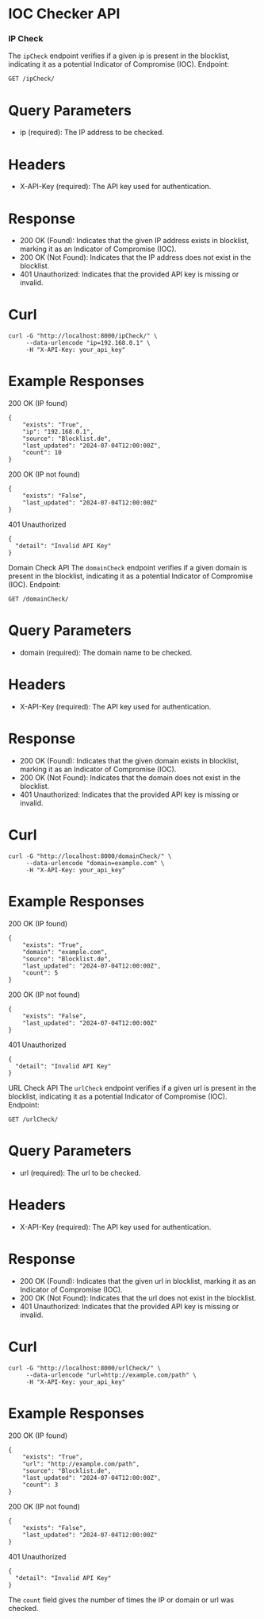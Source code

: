 # IOC Checker API
### IP Check
The `ipCheck` endpoint verifies if a given ip is present in the blocklist, indicating it as a potential Indicator of Compromise (IOC).
Endpoint:
```
GET /ipCheck/
```
# Query Parameters
- ip (required): The IP address to be checked.
# Headers
- X-API-Key (required): The API key used for authentication.<br>
# Response
- 200 OK (Found): Indicates that the given IP address exists in blocklist, marking it as an Indicator of Compromise (IOC).
- 200 OK (Not Found): Indicates that the IP address does not exist in the blocklist.
- 401 Unauthorized: Indicates that the provided API key is missing or invalid.
# Curl
```
curl -G "http://localhost:8000/ipCheck/" \
     --data-urlencode "ip=192.168.0.1" \
     -H "X-API-Key: your_api_key"
```
# Example Responses
200 OK (IP found)
```
{
    "exists": "True",
    "ip": "192.168.0.1",
    "source": "Blocklist.de",
    "last_updated": "2024-07-04T12:00:00Z",
    "count": 10
}
```
200 OK (IP not found)
```
{
    "exists": "False",
    "last_updated": "2024-07-04T12:00:00Z"
}
```
401 Unauthorized
```
{
  "detail": "Invalid API Key"
}
```
Domain Check API
The `domainCheck` endpoint verifies if a given domain is present in the blocklist, indicating it as a potential Indicator of Compromise (IOC).
Endpoint:
```
GET /domainCheck/
```
# Query Parameters
- domain (required): The domain name to be checked.
# Headers
- X-API-Key (required): The API key used for authentication.
# Response
- 200 OK (Found): Indicates that the given domain exists in blocklist, marking it as an Indicator of Compromise (IOC).
- 200 OK (Not Found): Indicates that the domain does not exist in the blocklist.
- 401 Unauthorized: Indicates that the provided API key is missing or invalid.
# Curl
```
curl -G "http://localhost:8000/domainCheck/" \
     --data-urlencode "domain=example.com" \
     -H "X-API-Key: your_api_key"
```
# Example Responses
200 OK (IP found)
```
{
    "exists": "True",
    "domain": "example.com",
    "source": "Blocklist.de",
    "last_updated": "2024-07-04T12:00:00Z",
    "count": 5
}
```
200 OK (IP not found)
```
{
    "exists": "False",
    "last_updated": "2024-07-04T12:00:00Z"
}
```
401 Unauthorized
```
{
  "detail": "Invalid API Key"
}
```
URL Check API
The `urlCheck` endpoint verifies if a given url is present in the blocklist, indicating it as a potential Indicator of Compromise (IOC).
Endpoint:
```
GET /urlCheck/
```
# Query Parameters
- url (required): The url to be checked.
# Headers
- X-API-Key (required): The API key used for authentication.
# Response
- 200 OK (Found): Indicates that the given url in blocklist, marking it as an Indicator of Compromise (IOC).
- 200 OK (Not Found): Indicates that the url does not exist in the blocklist.
- 401 Unauthorized: Indicates that the provided API key is missing or invalid.
# Curl
```
curl -G "http://localhost:8000/urlCheck/" \
     --data-urlencode "url=http://example.com/path" \
     -H "X-API-Key: your_api_key"
```
# Example Responses
200 OK (IP found)
```
{
    "exists": "True",
    "url": "http://example.com/path",
    "source": "Blocklist.de",
    "last_updated": "2024-07-04T12:00:00Z",
    "count": 3
}
```
200 OK (IP not found)
```
{
    "exists": "False",
    "last_updated": "2024-07-04T12:00:00Z"
}
```
401 Unauthorized
```
{
  "detail": "Invalid API Key"
}
```

The `count` field gives the number of times the IP or domain or url was checked.

